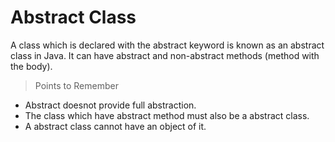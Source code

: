 # Abstract Class

A class which is declared with the abstract keyword is known as an abstract class in Java. It can have abstract and non-abstract methods (method with the body).

>Points to Remember
- Abstract doesnot provide full abstraction.
- The class which have abstract method must also be a abstract class.
- A abstract class cannot have an object of it.